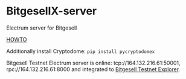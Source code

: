 # BitgesellX-server
Electrum server for Bitgesell

[HOWTO](https://electrumx-spesmilo.readthedocs.io/en/latest/HOWTO.html#)

Additionally install Cryptodome: `pip install pycryptodomex`


Bitgesell Testnet Electrum server is online: tcp://164.132.216.61:50001, rpc://164.132.216.61:8000 and integrated to [Bitgesell Testnet Explorer](https://testnet.bglnode.online). 




